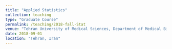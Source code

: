 ```yaml
---
title: "Applied Statistics"
collection: teaching
type: "Graduate Course"
permalink: /teaching/2018-fall-Stat
venue: "Tehran University of Medical Sciences, Department of Medical Biotechnology"
date: 2018-09-01
location: "Tehran, Iran"
---
```

